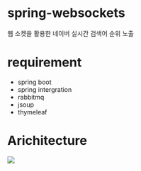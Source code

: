 spring-websockets
====================

웹 소켓을 활용한 네이버 실시간 검색어 순위 노출 

# requirement

* spring boot 
* spring intergration
* rabbitmq 
* jsoup
* thymeleaf

# Arichitecture
![](http://3.bp.blogspot.com/-HcuGmvRLndk/Uxq3W75emcI/AAAAAAAABSY/zuP49M1nY_U/s1600/springwebsockets.png)
